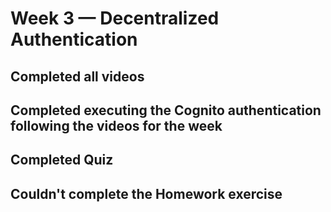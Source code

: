 # Week 3 — Decentralized Authentication

## Completed all videos
## Completed executing the Cognito authentication following the videos for the week
## Completed Quiz
## Couldn't complete the Homework exercise
